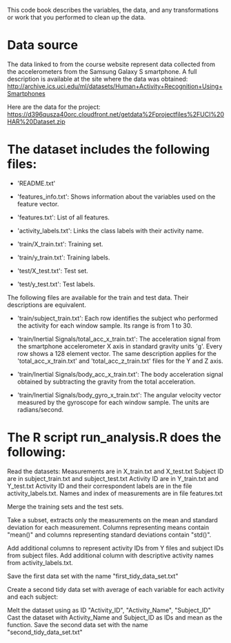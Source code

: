 This code book describes the variables, the data, and any transformations or work that you performed to clean up the data.

Data source
===========
The data linked to from the course website represent data collected from the accelerometers from the Samsung Galaxy S smartphone.
A full description is available at the site where the data was obtained:
http://archive.ics.uci.edu/ml/datasets/Human+Activity+Recognition+Using+Smartphones

Here are the data for the project:
https://d396qusza40orc.cloudfront.net/getdata%2Fprojectfiles%2FUCI%20HAR%20Dataset.zip

The dataset includes the following files:
=========================================

- 'README.txt'

- 'features_info.txt': Shows information about the variables used on the feature vector.

- 'features.txt': List of all features.

- 'activity_labels.txt': Links the class labels with their activity name.

- 'train/X_train.txt': Training set.

- 'train/y_train.txt': Training labels.

- 'test/X_test.txt': Test set.

- 'test/y_test.txt': Test labels.

The following files are available for the train and test data. Their descriptions are equivalent. 

- 'train/subject_train.txt': Each row identifies the subject who performed the activity for each window sample. Its range is from 1 to 30. 

- 'train/Inertial Signals/total_acc_x_train.txt': The acceleration signal from the smartphone accelerometer X axis in standard gravity units 'g'. Every row shows a 128 element vector. The same description applies for the 'total_acc_x_train.txt' and 'total_acc_z_train.txt' files for the Y and Z axis. 

- 'train/Inertial Signals/body_acc_x_train.txt': The body acceleration signal obtained by subtracting the gravity from the total acceleration. 

- 'train/Inertial Signals/body_gyro_x_train.txt': The angular velocity vector measured by the gyroscope for each window sample. The units are radians/second. 


The R script run_analysis.R does the following: 
================================================
Read the datasets:
Measurements are in X_train.txt and X_test.txt
Subject ID are in subject_train.txt and subject_test.txt
Activity ID are in Y_train.txt and Y_test.txt
Activity ID and their correspondent labels are in the file activity_labels.txt.
Names and index of measurements are in file features.txt

Merge the training sets and the test sets.

Take a subset, extracts only the measurements on the mean and standard deviation for each measurement. 
Columns representing means contain "mean()" and columns representing standard deviations contain "std()".

Add additional columns to represent activity IDs from Y files and subject IDs from subject files.
Add additional column with descriptive activity names from activity_labels.txt.

Save the first data set with the name "first_tidy_data_set.txt"


Create a second tidy data set with average of each variable for each activity and each subject:

Melt the dataset using as ID "Activity_ID", "Activity_Name", "Subject_ID"
Cast the dataset with Activity_Name and Subject_ID as IDs and mean as the function.
Save the second data set with the name "second_tidy_data_set.txt"


